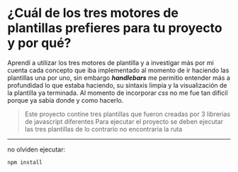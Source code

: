 # ¿Cuál de los tres motores de plantillas prefieres para tu proyecto y por qué?

Aprendí a utilizar los tres motores de plantilla y a investigar más por mi cuenta cada concepto que iba implementado al momento de ir haciendo las plantillas una por uno, sin embargo ***handlebars*** me permitio entender más a profundidad lo que estaba haciendo, su sintaxis limpia y la visualización de la plantilla ya terminada. Al momento de incorporar *css* no me fue tan dificil porque ya sabía donde y como hacerlo.

> Este proyecto contine tres plantillas que fueron creadas por 3 librerias de javascript diferentes
> Para ejecutar el proyecto se deben ejecutar
> las tres plantillas de lo contrario no encontraria la ruta
---
 
no olviden ejecutar: 
```
npm install
```
